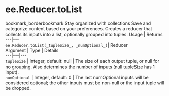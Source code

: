  
#  ee.Reducer.toList
bookmark_borderbookmark Stay organized with collections  Save and categorize content based on your preferences. 
Creates a reducer that collects its inputs into a list, optionally grouped into tuples.
Usage | Returns  
---|---  
`ee.Reducer.toList(_tupleSize_, _numOptional_)`|  Reducer  
Argument | Type | Details  
---|---|---  
`tupleSize` | Integer, default: null | The size of each output tuple, or null for no grouping. Also determines the number of inputs (null tupleSize has 1 input).  
`numOptional` | Integer, default: 0 | The last numOptional inputs will be considered optional; the other inputs must be non-null or the input tuple will be dropped.  
